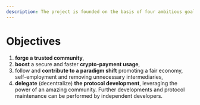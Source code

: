 ```yaml
---
description: The project is founded on the basis of four ambitious goals.
---
```


# Objectives

1. **forge a trusted community**,
2. **boost** a secure and faster **crypto-payment usage**,
3. follow and **contribute to a paradigm shift** promoting a fair economy, self-employment and removing unnecessary intermediaries,
4. **delegate** (decentralize) **the protocol development**, leveraging the power of an amazing community. Further developments and protocol maintenance can be performed by independent developers.

